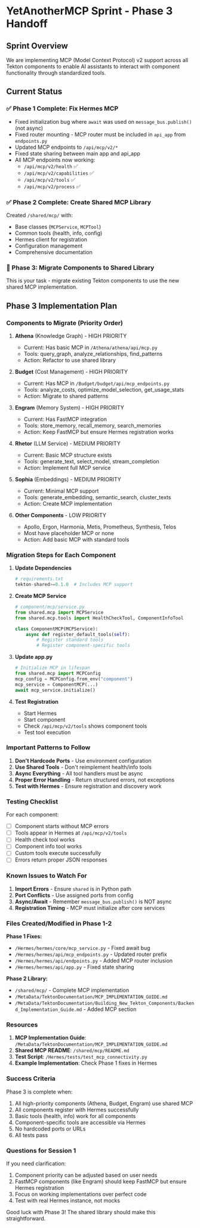 # YetAnotherMCP Sprint - Phase 3 Handoff

## Sprint Overview
We are implementing MCP (Model Context Protocol) v2 support across all Tekton components to enable AI assistants to interact with component functionality through standardized tools.

## Current Status

### ✅ Phase 1 Complete: Fix Hermes MCP
- Fixed initialization bug where `await` was used on `message_bus.publish()` (not async)
- Fixed router mounting - MCP router must be included in `api_app` from `endpoints.py`
- Updated MCP endpoints to `/api/mcp/v2/*`
- Fixed state sharing between main app and api_app
- All MCP endpoints now working:
  - `/api/mcp/v2/health` ✅
  - `/api/mcp/v2/capabilities` ✅
  - `/api/mcp/v2/tools` ✅
  - `/api/mcp/v2/process` ✅

### ✅ Phase 2 Complete: Create Shared MCP Library
Created `/shared/mcp/` with:
- Base classes (`MCPService`, `MCPTool`)
- Common tools (health, info, config)
- Hermes client for registration
- Configuration management
- Comprehensive documentation

### 🚧 Phase 3: Migrate Components to Shared Library
This is your task - migrate existing Tekton components to use the new shared MCP implementation.

## Phase 3 Implementation Plan

### Components to Migrate (Priority Order)

1. **Athena** (Knowledge Graph) - HIGH PRIORITY
   - Current: Has basic MCP in `/Athena/athena/api/mcp.py`
   - Tools: query_graph, analyze_relationships, find_patterns
   - Action: Refactor to use shared library

2. **Budget** (Cost Management) - HIGH PRIORITY
   - Current: Has MCP in `/Budget/budget/api/mcp_endpoints.py`
   - Tools: analyze_costs, optimize_model_selection, get_usage_stats
   - Action: Migrate to shared patterns

3. **Engram** (Memory System) - HIGH PRIORITY
   - Current: Has FastMCP integration
   - Tools: store_memory, recall_memory, search_memories
   - Action: Keep FastMCP but ensure Hermes registration works

4. **Rhetor** (LLM Service) - MEDIUM PRIORITY
   - Current: Basic MCP structure exists
   - Tools: generate_text, select_model, stream_completion
   - Action: Implement full MCP service

5. **Sophia** (Embeddings) - MEDIUM PRIORITY
   - Current: Minimal MCP support
   - Tools: generate_embedding, semantic_search, cluster_texts
   - Action: Create MCP implementation

6. **Other Components** - LOW PRIORITY
   - Apollo, Ergon, Harmonia, Metis, Prometheus, Synthesis, Telos
   - Most have placeholder MCP or none
   - Action: Add basic MCP with standard tools

### Migration Steps for Each Component

1. **Update Dependencies**
   ```python
   # requirements.txt
   tekton-shared>=0.1.0  # Includes MCP support
   ```

2. **Create MCP Service**
   ```python
   # component/mcp/service.py
   from shared.mcp import MCPService
   from shared.mcp.tools import HealthCheckTool, ComponentInfoTool
   
   class ComponentMCP(MCPService):
       async def register_default_tools(self):
           # Register standard tools
           # Register component-specific tools
   ```

3. **Update app.py**
   ```python
   # Initialize MCP in lifespan
   from shared.mcp import MCPConfig
   mcp_config = MCPConfig.from_env("component")
   mcp_service = ComponentMCP(...)
   await mcp_service.initialize()
   ```

4. **Test Registration**
   - Start Hermes
   - Start component
   - Check `/api/mcp/v2/tools` shows component tools
   - Test tool execution

### Important Patterns to Follow

1. **Don't Hardcode Ports** - Use environment configuration
2. **Use Shared Tools** - Don't reimplement health/info tools
3. **Async Everything** - All tool handlers must be async
4. **Proper Error Handling** - Return structured errors, not exceptions
5. **Test with Hermes** - Ensure registration and discovery work

### Testing Checklist

For each component:
- [ ] Component starts without MCP errors
- [ ] Tools appear in Hermes at `/api/mcp/v2/tools`
- [ ] Health check tool works
- [ ] Component info tool works
- [ ] Custom tools execute successfully
- [ ] Errors return proper JSON responses

### Known Issues to Watch For

1. **Import Errors** - Ensure `shared` is in Python path
2. **Port Conflicts** - Use assigned ports from config
3. **Async/Await** - Remember `message_bus.publish()` is NOT async
4. **Registration Timing** - MCP must initialize after core services

### Files Created/Modified in Phase 1-2

**Phase 1 Fixes:**
- `/Hermes/hermes/core/mcp_service.py` - Fixed await bug
- `/Hermes/hermes/api/mcp_endpoints.py` - Updated router prefix
- `/Hermes/hermes/api/endpoints.py` - Added MCP router inclusion
- `/Hermes/hermes/api/app.py` - Fixed state sharing

**Phase 2 Library:**
- `/shared/mcp/` - Complete MCP implementation
- `/MetaData/TektonDocumentation/MCP_IMPLEMENTATION_GUIDE.md`
- `/MetaData/TektonDocumentation/Building_New_Tekton_Components/Backend_Implementation_Guide.md` - Added MCP section

### Resources

1. **MCP Implementation Guide**: `/MetaData/TektonDocumentation/MCP_IMPLEMENTATION_GUIDE.md`
2. **Shared MCP README**: `/shared/mcp/README.md`
3. **Test Script**: `/Hermes/tests/test_mcp_connectivity.py`
4. **Example Implementation**: Check Phase 1 fixes in Hermes

### Success Criteria

Phase 3 is complete when:
1. All high-priority components (Athena, Budget, Engram) use shared MCP
2. All components register with Hermes successfully
3. Basic tools (health, info) work for all components
4. Component-specific tools are accessible via Hermes
5. No hardcoded ports or URLs
6. All tests pass

### Questions for Session 1

If you need clarification:
1. Component priority can be adjusted based on user needs
2. FastMCP components (like Engram) should keep FastMCP but ensure Hermes registration
3. Focus on working implementations over perfect code
4. Test with real Hermes instance, not mocks

Good luck with Phase 3! The shared library should make this straightforward.
